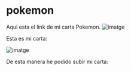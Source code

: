 # pokemon

Aqui esta el link de mi carta Pokemon.
![imatge](https://github.com/user-attachments/assets/fb022308-5928-4c9c-8231-8d14a6fdd282)




Esta es mi carta:


![imatge](https://github.com/user-attachments/assets/949436a0-ea70-43ac-b47b-608091fd8d9c)


De esta manera he podido subir mi carta:
